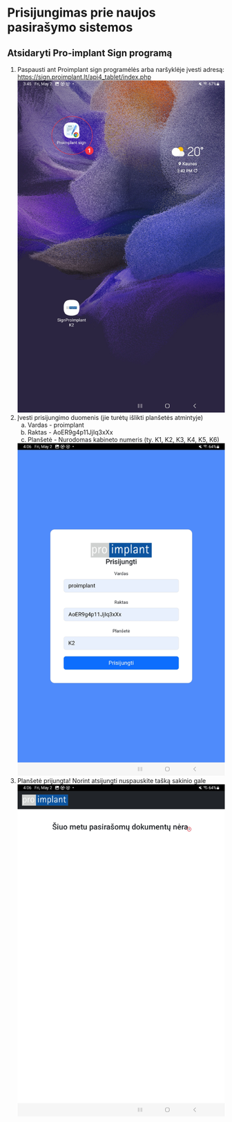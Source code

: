 <!DOCTYPE html>
<html lang="lt">
<head>
  <meta charset="UTF-8">
  <title>Prisijungimas</title>
</head>
<body>
  <h1>Prisijungimas prie naujos pasirašymo sistemos</h1>

  <h2>Atsidaryti Pro-implant Sign programą</h2>

  <ol>
    <li>
      Paspausti ant Proimplant sign programėlės arba naršyklėje įvesti adresą:
      <a href="https://sign.proimplant.lt/api4_tablet/index.php" target="_blank">https://sign.proimplant.lt/api4_tablet/index.php</a><br>
      <img src="photos/sign-1.jpg" alt="Sign">
    </li>
    <li>
      Įvesti prisijungimo duomenis (jie turėtų išlikti planšetės atmintyje)
      <ol type="a">
        <li>Vardas - proimplant</li>
        <li>Raktas - AoER9g4p11JjIq3xXx</li>
        <li>Planšetė - Nurodomas kabineto numeris (ty. K1, K2, K3, K4, K5, K6)</li>
      </ol>
      <img src="photos/sign-2.jpg" alt="Sign">
    </li>
    <li>
      Planšetė prijungta! Norint atsijungti nuspauskite tašką sakinio gale<br>
      <img src="photos/sign-3.jpg" alt="Sign">
    </li>
  </ol>
</body>
</html>
